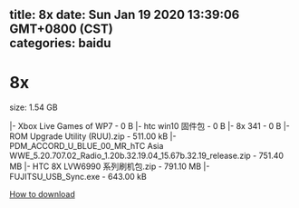 
title: 8x
date: Sun Jan 19 2020 13:39:06 GMT+0800 (CST)    
categories: baidu
---

# 8x
size: 1.54 GB
 
 
|- Xbox Live Games of WP7 - 0 B
|- htc win10 固件包 - 0 B
|- 8x 341 - 0 B
|- ROM Upgrade Utility (RUU).zip - 511.00 kB
|- PDM_ACCORD_U_BLUE_00_MR_hTC Asia WWE_5.20.707.02_Radio_1.20b.32.19.04_15.67b.32.19_release.zip - 751.40 MB
|- HTC 8X LVW6990 系列刷机包.zip - 791.10 MB
|- FUJITSU_USB_Sync.exe - 643.00 kB

[How to download](https://bpcam.bemobtrk.com/go/2ceec3aa-1ca2-46d6-b9ff-aaa5c184517c?jno=689)